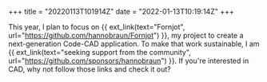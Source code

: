 +++
title = "20220113T101914Z"
date  = "2022-01-13T10:19:14Z"
+++

This year, I plan to focus on {{ ext_link(text="Fornjot", url="https://github.com/hannobraun/Fornjot") }}, my project to create a next-generation Code-CAD application. To make that work sustainable, I am {{ ext_link(text="seeking support from the community", url="https://github.com/sponsors/hannobraun") }}. If you're interested in CAD, why not follow those links and check it out?
